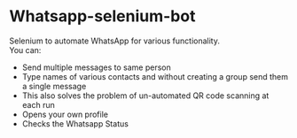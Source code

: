 # Whatsapp-selenium-bot
Selenium to automate WhatsApp for various functionality.
<br/>
You can:
<ul>
  <li>Send multiple messages to same person</li>
  <li>Type names of various contacts and without creating a group send them a single message</li>
  <li>This also solves the problem of un-automated QR code scanning at each run</li>
  <li>Opens your own profile </li>
  <li>Checks the Whatsapp Status</li>
  </ul>
  
